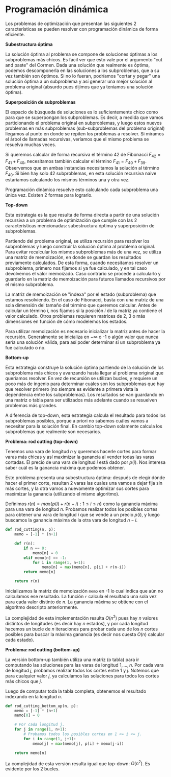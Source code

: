 # Programación dinámica

Los problemas de optimización que presentan las siguientes 2 características se pueden resolver con programación dinámica de forma eficiente.

**Subestructura óptima**

La solución óptima al problema se compone de soluciones óptimas a los subproblemas más chicos. Es fácil ver que esto vale por el argumento "cut and paste" del Cormen. Dada una solución que realmente es óptima, podemos descomponerla en las soluciones a los subproblemas, que a su vez también son óptimos. Si no lo fueran, podríamos "cortar y pegar" una solución óptima a un subproblema y así generar una mejor solución al problema original (absurdo pues dijimos que ya teníamos una solución óptima).

**Superposición de subproblemas**

El espacio de búsqueda de soluciones es lo suficientemente chico como para que se superpongan los subproblemas. Es decir, a medida que vamos particionando el problema original en subproblemas, y luego estos nuevos problemas en más subproblemas (sub-subproblemas del problema original) llegamos al punto en donde se repiten los problemas a resolver. Si miramos el árbol de llamadas recursivas, veríamos que el mismo problema se resuelva muchas veces.

Si queremos calcular de forma recursiva el término 42 de Fibonacci $F_{42} = F_{41} + F_{40}$, necesitamos también calcular el término $F_{41} = F_{40} + F_{39}$. Observemos que en ambas instancias necesitamos la solución al término $F_{40}$. Si bien hay solo 42 subproblemas, en esta solución recursiva naive estaríamos calculando los mismos términos una y otra vez.

Programación dinámica resuelve esto calculando cada subproblema una única vez. Existen 2 formas para lograrlo.

**Top-down**

Esta estrategia es la que resulta de forma directa a partir de una solución recursiva a un problema de optimización que cumple con las 2 características mencionadas: subestructura óptima y superposición de subproblemas.

Partiendo del problema original, se utiliza recursión para resolver los subproblemas y luego construir la solución óptima al problema original. Para evitar recalcular los mismos subproblemas más de una vez, se utiliza una matriz de memoización, en donde se guardan los resultados previamente calculados. De esta forma, cuando necesitamos resolver un subproblema, primero nos fijamos si ya fue calculado, y en tal caso devolvemos el valor memoizado. Caso contrario se procede a calcularlo y guardarlo en la matriz de memoización para futuros llamados recursivos por el mismo subproblema.

La matriz de memoización se "indexa" por el estado (subproblema) que estamos resolviendo. En el caso de Fibonacci, basta con una matriz de una sola dimensión del tamaño del término que queremos calcular. Antes de calcular un término $i$, nos fijamos si la posición $i$ de la matriz ya contiene el valor calculado. Otros problemas requieren matrices de 2, 3 o más dimensiones en función de cómo modelemos los estados.

Para utilizar memoización es necesario inicializar la matriz antes de hacer la recursión. Generalmente se inicializa en $-\infty$ o -1 o algún valor que nunca sería una solución válida, para así poder determinar si un subproblema ya fue calculado o no.

**Bottom-up**

Esta estrategia construye la solución óptima partiendo de la solución de los subproblema más chicos y avanzando hasta llegar al problema original que queríamos resolver. En vez de recursión se utilizan bucles, y requiere un poco más de ingenio para determinar cuáles son los subproblemas que hay que resolver primero (no siempre es evidente a primera vista la dependencia entre los subproblemas). Los resultados se van guardando en una matriz o tabla para ser utilizados más adelante cuando se resuelven problemas más grandes.

A diferencia de top-down, esta estrategia calcula el resultado para todos los subproblemas posibles, porque a priori no sabemos cuáles vamos a necesitar para la solución final. En cambio top-down solamente calcula los subproblemas que realmente son necesarios.

**Problema: rod cutting (top-down)**

Tenemos una vara de longitud $n$ y queremos hacerle cortes para formar varas más chicas y así maximizar la ganancia al vender todas las varas cortadas. El precio de una vara de longitud $i$ está dado por $p(i)$. Nos interesa saber cuál es la ganancia máxima que podemos obtener.

Este problema presenta una subestructura óptima: después de elegir dónde hacer el primer corte, resultan 2 varas las cuales una vamos a dejar fija sin más cortes, y la otra vamos a nuevamente optimizar sus cortes para maximizar la ganancia (utilizando el mismo algoritmo).

Definimos $r(n) = max\{ p(i) + r(n-i) : 1 \leq i \leq n \}$ como la ganancia máxima para una vara de longitud $n$. Probamos realizar todos los posibles cortes para obtener una vara de longitud $i$ que se vende a un precio $p(i)$, y luego buscamos la ganancia máxima de la otra vara de longitud $n-i$.

```python
def rod_cutting(n, p):
    memo = [-1] * (n+1)

    def r(n):
        if n == 0:
            memo[n] = 0
        elif memo[n] == -1:
            for i in range(1, n+1):
                memo[n] = max(memo[n], p[i] + r(n-i))
        return memo[n]

    return r(n)
```

Inicializamos la matriz de memoización `memo` en -1 lo cual indica que aún no calculamos ese resultado. La función `r` calcula el resultado una sola vez para cada valor distinto de $n$. La ganancia máxima se obtiene con el algoritmo descripto anteriormente.

La complejidad de esta implementación resulta $O(n^2)$ pues hay $n$ valores distintos de longitudes (es decir hay $n$ estados), y por cada longitud hacemos un bucle de $n$ iteraciones para probar cada uno de los $n$ cortes posibles para buscar la máxima ganancia (es decir nos cuesta $O(n)$ calcular cada estado).

**Problema: rod cutting (bottom-up)**

La versión bottom-up también utiliza una matriz (o tabla) para ir computando las soluciones para las varas de longitud $1, \dots, n$. Por cada vara de longitud $j$, probamos realizar todos los cortes entre $1$ y $j$. Notemos que para cualquier valor $j$, ya calculamos las soluciones para todos los cortes más chicos que $j$.

Luego de computar toda la tabla completa, obtenemos el resultado indexando en la longitud $n$.

```python
def rod_cutting_bottom_up(n, p):
    memo = [-1] * (n+1)
    memo[0] = 0

    # Por cada longitud j.
    for j in range(1, n+1):
        # Probamos todos los posibles cortes en 1 <= i <= j.
        for i in range(1, j+1):
            memo[j] = max(memo[j], p[i] + memo[j-i])

    return memo[n]
```

La complejidad de esta versión resulta igual que top-down: $O(n^2)$. Es evidente por los 2 bucles.
